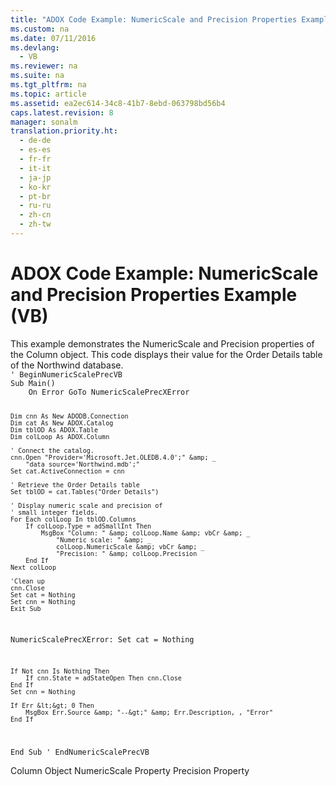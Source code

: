 ```yaml
---
title: "ADOX Code Example: NumericScale and Precision Properties Example (VB)"
ms.custom: na
ms.date: 07/11/2016
ms.devlang: 
  - VB
ms.reviewer: na
ms.suite: na
ms.tgt_pltfrm: na
ms.topic: article
ms.assetid: ea2ec614-34c8-41b7-8ebd-063798bd56b4
caps.latest.revision: 8
manager: sonalm
translation.priority.ht: 
  - de-de
  - es-es
  - fr-fr
  - it-it
  - ja-jp
  - ko-kr
  - pt-br
  - ru-ru
  - zh-cn
  - zh-tw
---
```

# ADOX Code Example: NumericScale and Precision Properties Example (VB)
<?xml version="1.0" encoding="utf-8"?>
<developerReferenceWithoutSyntaxDocument xmlns="http://ddue.schemas.microsoft.com/authoring/2003/5" xmlns:xlink="http://www.w3.org/1999/xlink" xmlns:xsi="http://www.w3.org/2001/XMLSchema-instance" xsi:schemaLocation="http://ddue.schemas.microsoft.com/authoring/2003/5 http://dduestorage.blob.core.windows.net/ddueschema/developer.xsd">
  <introduction>
    <para>This example demonstrates the <legacyLink xlink:href="573ee5d1-57c7-4a27-be79-a0e12944ad9b">NumericScale</legacyLink> and <legacyLink xlink:href="0e0ecbbf-d7de-49d4-a128-5a519ecd54ba">Precision</legacyLink> properties of the <legacyLink xlink:href="6e772783-1bc8-4ea7-94b2-7d7a52ea5c47">Column</legacyLink> object. This code displays their value for the <legacyBold>Order Details</legacyBold> table of the <legacyItalic>Northwind</legacyItalic> database.</para>
  </introduction>
  <section>
    <content>
      <code>' BeginNumericScalePrecVB
Sub Main()
    On Error GoTo NumericScalePrecXError

    Dim cnn As New ADODB.Connection
    Dim cat As New ADOX.Catalog
    Dim tblOD As ADOX.Table
    Dim colLoop As ADOX.Column
        
    ' Connect the catalog.
    cnn.Open "Provider='Microsoft.Jet.OLEDB.4.0';" &amp; _
        "data source='Northwind.mdb';"
    Set cat.ActiveConnection = cnn
    
    ' Retrieve the Order Details table
    Set tblOD = cat.Tables("Order Details")
    
    ' Display numeric scale and precision of
    ' small integer fields.
    For Each colLoop In tblOD.Columns
        If colLoop.Type = adSmallInt Then
            MsgBox "Column: " &amp; colLoop.Name &amp; vbCr &amp; _
                "Numeric scale: " &amp; _
                colLoop.NumericScale &amp; vbCr &amp; _
                "Precision: " &amp; colLoop.Precision
        End If
    Next colLoop
    
    'Clean up
    cnn.Close
    Set cat = Nothing
    Set cnn = Nothing
    Exit Sub
    
NumericScalePrecXError:
    Set cat = Nothing
    
    If Not cnn Is Nothing Then
        If cnn.State = adStateOpen Then cnn.Close
    End If
    Set cnn = Nothing
    
    If Err &lt;&gt; 0 Then
        MsgBox Err.Source &amp; "--&gt;" &amp; Err.Description, , "Error"
    End If
End Sub
' EndNumericScalePrecVB</code>
    </content>
  </section>
  <relatedTopics>
<link xlink:href="6e772783-1bc8-4ea7-94b2-7d7a52ea5c47">Column Object</link>
<link xlink:href="573ee5d1-57c7-4a27-be79-a0e12944ad9b">NumericScale Property</link>
<link xlink:href="0e0ecbbf-d7de-49d4-a128-5a519ecd54ba">Precision Property</link>
</relatedTopics>
</developerReferenceWithoutSyntaxDocument>